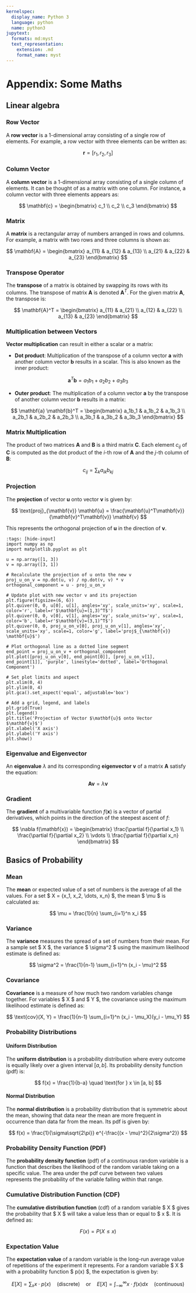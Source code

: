 ```yaml
---
kernelspec:
  display_name: Python 3
  language: python
  name: python3
jupytext:
  formats: md:myst
  text_representation:
    extension: .md
    format_name: myst
---
```


# Appendix: Some Maths

## Linear algebra

### Row Vector

A **row vector** is a 1-dimensional array consisting of a single row of elements. For example, a row vector with three elements can be written as:

$$
\mathbf{r} = [r_1, r_2, r_3]
$$

### Column Vector

A **column vector** is a 1-dimensional array consisting of a single column of elements. It can be thought of as a matrix with one column. For instance, a column vector with three elements appears as:

$$
\mathbf{c} = \begin{bmatrix}
c_1 \\
c_2 \\
c_3
\end{bmatrix}
$$

### Matrix

A **matrix** is a rectangular array of numbers arranged in rows and columns. For example, a matrix with two rows and three columns is shown as:

$$
\mathbf{A} = \begin{bmatrix}
a_{11} & a_{12} & a_{13} \\
a_{21} & a_{22} & a_{23}
\end{bmatrix}
$$

### Transpose Operator

The **transpose** of a matrix is obtained by swapping its rows with its columns. The transpose of matrix $\mathbf{A}$ is denoted $\mathbf{A}^T$. For the given matrix $\mathbf{A}$, the transpose is:

$$
\mathbf{A}^T = \begin{bmatrix}
a_{11} & a_{21} \\
a_{12} & a_{22} \\
a_{13} & a_{23}
\end{bmatrix}
$$

### Multiplication between Vectors

**Vector multiplication** can result in either a scalar or a matrix:

- **Dot product**: Multiplication of the transpose of a column vector $\mathbf{a}$ with another column vector $\mathbf{b}$ results in a scalar. This is also known as the inner product:

$$
\mathbf{a}^T \mathbf{b} = a_1b_1 + a_2b_2 + a_3b_3
$$

- **Outer product**: The multiplication of a column vector $\mathbf{a}$ by the transpose of another column vector $\mathbf{b}$ results in a matrix:

$$
\mathbf{a} \mathbf{b}^T = \begin{bmatrix}
a_1b_1 & a_1b_2 & a_1b_3 \\
a_2b_1 & a_2b_2 & a_2b_3 \\
a_3b_1 & a_3b_2 & a_3b_3
\end{bmatrix}
$$

### Matrix Multiplication

The product of two matrices $\mathbf{A}$ and $\mathbf{B}$ is a third matrix $\mathbf{C}$. Each element $c_{ij}$ of $\mathbf{C}$ is computed as the dot product of the $i$-th row of $\mathbf{A}$ and the $j$-th column of $\mathbf{B}$:

$$
c_{ij} = \sum_{k} a_{ik} b_{kj}
$$

### Projection

The **projection** of vector $\mathbf{u}$ onto vector $\mathbf{v}$ is given by:

$$
\text{proj}_{\mathbf{v}} \mathbf{u} = \frac{\mathbf{u}^T\mathbf{v}}{\mathbf{v}^T\mathbf{v}} \mathbf{v}
$$

This represents the orthogonal projection of $\mathbf{u}$ in the direction of $\mathbf{v}$.

```{code-cell}ipython3
:tags: [hide-input]
import numpy as np
import matplotlib.pyplot as plt

u = np.array([1, 3])
v = np.array([3, 1])

# Recalculate the projection of u onto the new v
proj_u_on_v = np.dot(u, v) / np.dot(v, v) * v
orthogonal_component = u - proj_u_on_v

# Update plot with new vector v and its projection
plt.figure(figsize=(6, 6))
plt.quiver(0, 0, u[0], u[1], angles='xy', scale_units='xy', scale=1, color='r', label=r'$\mathbf{u}=(1,3)^T$')
plt.quiver(0, 0, v[0], v[1], angles='xy', scale_units='xy', scale=1, color='b', label=r'$\mathbf{v}=(3,1)^T$')
plt.quiver(0, 0, proj_u_on_v[0], proj_u_on_v[1], angles='xy', scale_units='xy', scale=1, color='g', label='proj$_{\mathbf{v}} \mathbf{u}$')

# Plot orthogonal line as a dotted line segment
end_point = proj_u_on_v + orthogonal_component
plt.plot([proj_u_on_v[0], end_point[0]], [proj_u_on_v[1], end_point[1]], 'purple', linestyle='dotted', label='Orthogonal Component')

# Set plot limits and aspect
plt.xlim(0, 4)
plt.ylim(0, 4)
plt.gca().set_aspect('equal', adjustable='box')

# Add a grid, legend, and labels
plt.grid(True)
plt.legend()
plt.title('Projection of Vector $\mathbf{u}$ onto Vector $\mathbf{v}$')
plt.xlabel('X axis')
plt.ylabel('Y axis')
plt.show()

```

### Eigenvalue and Eigenvector

An **eigenvalue** $\lambda$ and its corresponding **eigenvector** $\mathbf{v}$ of a matrix $\mathbf{A}$ satisfy the equation:

$$
\mathbf{A} \mathbf{v} = \lambda \mathbf{v}
$$

### Gradient

The **gradient** of a multivariable function $f(\mathbf{x})$ is a vector of partial derivatives, which points in the direction of the steepest ascent of $f$:

$$
\nabla f(\mathbf{x}) = \begin{bmatrix}
\frac{\partial f}{\partial x_1} \\
\frac{\partial f}{\partial x_2} \\
\vdots \\
\frac{\partial f}{\partial x_n}
\end{bmatrix}
$$

## Basics of Probability

### Mean

The **mean** or expected value of a set of numbers is the average of all the values. For a set $ X = \{x_1, x_2, \dots, x_n\} $, the mean $ \mu $ is calculated as:

$$
\mu = \frac{1}{n} \sum_{i=1}^n x_i
$$

### Variance

The **variance** measures the spread of a set of numbers from their mean. For a sample set $ X $, the variance $ \sigma^2 $ using the maximum likelihood estimate is defined as:

$$
\sigma^2 = \frac{1}{n-1} \sum_{i=1}^n (x_i - \mu)^2
$$

### Covariance

**Covariance** is a measure of how much two random variables change together. For variables $ X $ and $ Y $, the covariance using the maximum likelihood estimate is defined as:

$$
\text{cov}(X, Y) = \frac{1}{n-1} \sum_{i=1}^n (x_i - \mu_X)(y_i - \mu_Y)
$$

### Probability Distributions

#### Uniform Distribution

The **uniform distribution** is a probability distribution where every outcome is equally likely over a given interval $[a, b]$. Its probability density function (pdf) is:

$$
f(x) = \frac{1}{b-a} \quad \text{for } x \in [a, b]
$$

#### Normal Distribution

The **normal distribution** is a probability distribution that is symmetric about the mean, showing that data near the mean are more frequent in occurrence than data far from the mean. Its pdf is given by:

$$
f(x) = \frac{1}{\sigma\sqrt{2\pi}} e^{-\frac{(x - \mu)^2}{2\sigma^2}}
$$

### Probability Density Function (PDF)

The **probability density function** (pdf) of a continuous random variable is a function that describes the likelihood of the random variable taking on a specific value. The area under the pdf curve between two values represents the probability of the variable falling within that range.

### Cumulative Distribution Function (CDF)

The **cumulative distribution function** (cdf) of a random variable $ X $ gives the probability that $ X $ will take a value less than or equal to $ x $. It is defined as:

$$
F(x) = P(X \leq x)
$$

### Expectation Value

The **expectation value** of a random variable is the long-run average value of repetitions of the experiment it represents. For a random variable $ X $ with a probability function $ p(x) $, the expectation is given by:

$$
E[X] = \sum_{x} x \cdot p(x) \quad \text{(discrete)} \quad \text{or} \quad E[X] = \int_{-\infty}^{\infty} x \cdot f(x) dx \quad \text{(continuous)}
$$
